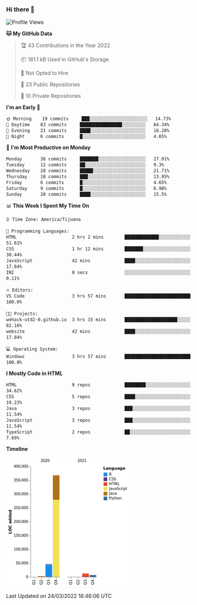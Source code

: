 ### Hi there 👋

<!--START_SECTION:waka-->
![Profile Views](http://img.shields.io/badge/Profile%20Views-0-blue)

**🐱 My GitHub Data** 

> 🏆 43 Contributions in the Year 2022
 > 
> 📦 181.1 kB Used in GitHub's Storage 
 > 
> 🚫 Not Opted to Hire
 > 
> 📜 23 Public Repositories 
 > 
> 🔑 10 Private Repositories  
 > 
**I'm an Early 🐤** 

```text
🌞 Morning    19 commits     ███░░░░░░░░░░░░░░░░░░░░░░   14.73% 
🌆 Daytime    83 commits     ████████████████░░░░░░░░░   64.34% 
🌃 Evening    21 commits     ████░░░░░░░░░░░░░░░░░░░░░   16.28% 
🌙 Night      6 commits      █░░░░░░░░░░░░░░░░░░░░░░░░   4.65%

```
📅 **I'm Most Productive on Monday** 

```text
Monday       36 commits     ███████░░░░░░░░░░░░░░░░░░   27.91% 
Tuesday      12 commits     ██░░░░░░░░░░░░░░░░░░░░░░░   9.3% 
Wednesday    28 commits     █████░░░░░░░░░░░░░░░░░░░░   21.71% 
Thursday     18 commits     ███░░░░░░░░░░░░░░░░░░░░░░   13.95% 
Friday       6 commits      █░░░░░░░░░░░░░░░░░░░░░░░░   4.65% 
Saturday     9 commits      █░░░░░░░░░░░░░░░░░░░░░░░░   6.98% 
Sunday       20 commits     ████░░░░░░░░░░░░░░░░░░░░░   15.5%

```


📊 **This Week I Spent My Time On** 

```text
⌚︎ Time Zone: America/Tijuana

💬 Programming Languages: 
HTML                     2 hrs 2 mins        █████████████░░░░░░░░░░░░   51.61% 
CSS                      1 hr 12 mins        ███████░░░░░░░░░░░░░░░░░░   30.44% 
JavaScript               42 mins             ████░░░░░░░░░░░░░░░░░░░░░   17.84% 
INI                      0 secs              ░░░░░░░░░░░░░░░░░░░░░░░░░   0.11%

🔥 Editors: 
VS Code                  3 hrs 57 mins       █████████████████████████   100.0%

🐱‍💻 Projects: 
wehack-utd2-0.github.io  3 hrs 15 mins       ████████████████████░░░░░   82.16% 
website                  42 mins             ████░░░░░░░░░░░░░░░░░░░░░   17.84%

💻 Operating System: 
Windows                  3 hrs 57 mins       █████████████████████████   100.0%

```

**I Mostly Code in HTML** 

```text
HTML                     9 repos             ████████░░░░░░░░░░░░░░░░░   34.62% 
CSS                      5 repos             ████░░░░░░░░░░░░░░░░░░░░░   19.23% 
Java                     3 repos             ███░░░░░░░░░░░░░░░░░░░░░░   11.54% 
JavaScript               3 repos             ███░░░░░░░░░░░░░░░░░░░░░░   11.54% 
TypeScript               2 repos             ██░░░░░░░░░░░░░░░░░░░░░░░   7.69%

```


**Timeline**

![Chart not found](https://raw.githubusercontent.com/Aarushi-Pandey/Aarushi-Pandey/main/charts/bar_graph.png) 


 Last Updated on 24/03/2022 18:46:06 UTC
<!--END_SECTION:waka-->
